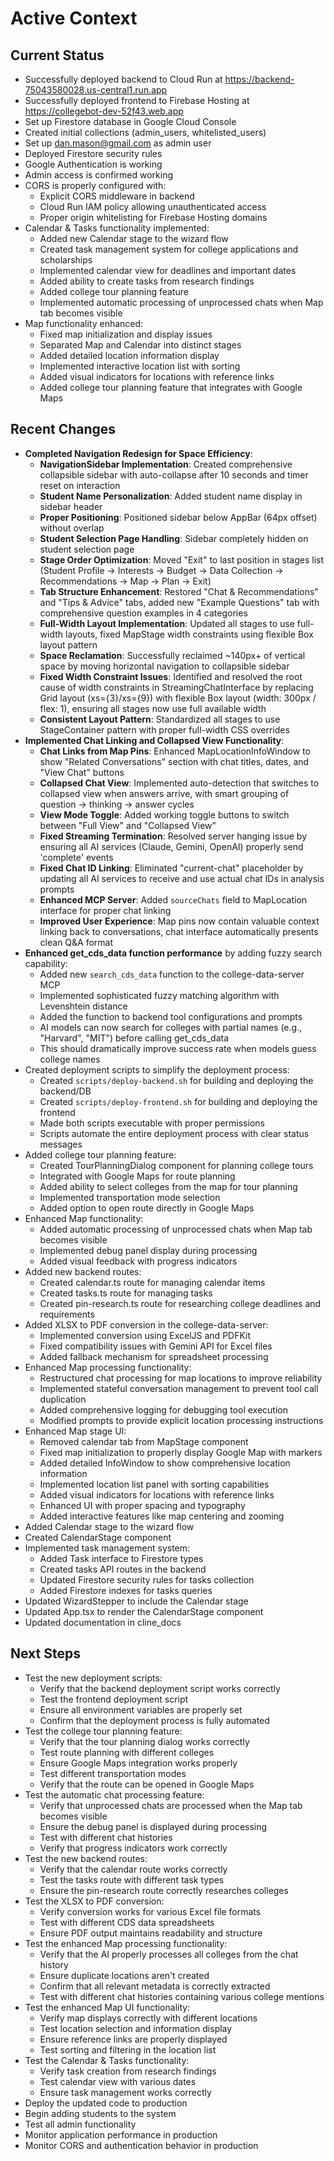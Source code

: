 # Active Context

## Current Status
- Successfully deployed backend to Cloud Run at https://backend-75043580028.us-central1.run.app
- Successfully deployed frontend to Firebase Hosting at https://collegebot-dev-52f43.web.app
- Set up Firestore database in Google Cloud Console
- Created initial collections (admin_users, whitelisted_users)
- Set up dan.mason@gmail.com as admin user
- Deployed Firestore security rules
- Google Authentication is working
- Admin access is confirmed working
- CORS is properly configured with:
  - Explicit CORS middleware in backend
  - Cloud Run IAM policy allowing unauthenticated access
  - Proper origin whitelisting for Firebase Hosting domains
- Calendar & Tasks functionality implemented:
  - Added new Calendar stage to the wizard flow
  - Created task management system for college applications and scholarships
  - Implemented calendar view for deadlines and important dates
  - Added ability to create tasks from research findings
  - Added college tour planning feature
  - Implemented automatic processing of unprocessed chats when Map tab becomes visible
- Map functionality enhanced:
  - Fixed map initialization and display issues
  - Separated Map and Calendar into distinct stages
  - Added detailed location information display
  - Implemented interactive location list with sorting
  - Added visual indicators for locations with reference links
  - Added college tour planning feature that integrates with Google Maps

## Recent Changes
- **Completed Navigation Redesign for Space Efficiency**:
  - **NavigationSidebar Implementation**: Created comprehensive collapsible sidebar with auto-collapse after 10 seconds and timer reset on interaction
  - **Student Name Personalization**: Added student name display in sidebar header
  - **Proper Positioning**: Positioned sidebar below AppBar (64px offset) without overlap
  - **Student Selection Page Handling**: Sidebar completely hidden on student selection page
  - **Stage Order Optimization**: Moved "Exit" to last position in stages list (Student Profile → Interests → Budget → Data Collection → Recommendations → Map → Plan → Exit)
  - **Tab Structure Enhancement**: Restored "Chat & Recommendations" and "Tips & Advice" tabs, added new "Example Questions" tab with comprehensive question examples in 4 categories
  - **Full-Width Layout Implementation**: Updated all stages to use full-width layouts, fixed MapStage width constraints using flexible Box layout pattern
  - **Space Reclamation**: Successfully reclaimed ~140px+ of vertical space by moving horizontal navigation to collapsible sidebar
  - **Fixed Width Constraint Issues**: Identified and resolved the root cause of width constraints in StreamingChatInterface by replacing Grid layout (xs={3}/xs={9}) with flexible Box layout (width: 300px / flex: 1), ensuring all stages now use full available width
  - **Consistent Layout Pattern**: Standardized all stages to use StageContainer pattern with proper full-width CSS overrides
- **Implemented Chat Linking and Collapsed View Functionality**:
  - **Chat Links from Map Pins**: Enhanced MapLocationInfoWindow to show "Related Conversations" section with chat titles, dates, and "View Chat" buttons
  - **Collapsed Chat View**: Implemented auto-detection that switches to collapsed view when answers arrive, with smart grouping of question → thinking → answer cycles
  - **View Mode Toggle**: Added working toggle buttons to switch between "Full View" and "Collapsed View"
  - **Fixed Streaming Termination**: Resolved server hanging issue by ensuring all AI services (Claude, Gemini, OpenAI) properly send 'complete' events
  - **Fixed Chat ID Linking**: Eliminated "current-chat" placeholder by updating all AI services to receive and use actual chat IDs in analysis prompts
  - **Enhanced MCP Server**: Added `sourceChats` field to MapLocation interface for proper chat linking
  - **Improved User Experience**: Map pins now contain valuable context linking back to conversations, chat interface automatically presents clean Q&A format
- **Enhanced get_cds_data function performance** by adding fuzzy search capability:
  - Added new `search_cds_data` function to the college-data-server MCP
  - Implemented sophisticated fuzzy matching algorithm with Levenshtein distance
  - Added the function to backend tool configurations and prompts
  - AI models can now search for colleges with partial names (e.g., "Harvard", "MIT") before calling get_cds_data
  - This should dramatically improve success rate when models guess college names
- Created deployment scripts to simplify the deployment process:
  - Created `scripts/deploy-backend.sh` for building and deploying the backend/DB
  - Created `scripts/deploy-frontend.sh` for building and deploying the frontend
  - Made both scripts executable with proper permissions
  - Scripts automate the entire deployment process with clear status messages
- Added college tour planning feature:
  - Created TourPlanningDialog component for planning college tours
  - Integrated with Google Maps for route planning
  - Added ability to select colleges from the map for tour planning
  - Implemented transportation mode selection
  - Added option to open route directly in Google Maps
- Enhanced Map functionality:
  - Added automatic processing of unprocessed chats when Map tab becomes visible
  - Implemented debug panel display during processing
  - Added visual feedback with progress indicators
- Added new backend routes:
  - Created calendar.ts route for managing calendar items
  - Created tasks.ts route for managing tasks
  - Created pin-research.ts route for researching college deadlines and requirements
- Added XLSX to PDF conversion in the college-data-server:
  - Implemented conversion using ExcelJS and PDFKit
  - Fixed compatibility issues with Gemini API for Excel files
  - Added fallback mechanism for spreadsheet processing
- Enhanced Map processing functionality:
  - Restructured chat processing for map locations to improve reliability
  - Implemented stateful conversation management to prevent tool call duplication
  - Added comprehensive logging for debugging tool execution
  - Modified prompts to provide explicit location processing instructions
- Enhanced Map stage UI:
  - Removed calendar tab from MapStage component
  - Fixed map initialization to properly display Google Map with markers
  - Added detailed InfoWindow to show comprehensive location information
  - Implemented location list panel with sorting capabilities
  - Added visual indicators for locations with reference links
  - Enhanced UI with proper spacing and typography
  - Added interactive features like map centering and zooming
- Added Calendar stage to the wizard flow
- Created CalendarStage component
- Implemented task management system:
  - Added Task interface to Firestore types
  - Created tasks API routes in the backend
  - Updated Firestore security rules for tasks collection
  - Added Firestore indexes for tasks queries
- Updated WizardStepper to include the Calendar stage
- Updated App.tsx to render the CalendarStage component
- Updated documentation in cline_docs

## Next Steps
- Test the new deployment scripts:
  - Verify that the backend deployment script works correctly
  - Test the frontend deployment script
  - Ensure all environment variables are properly set
  - Confirm that the deployment process is fully automated
- Test the college tour planning feature:
  - Verify that the tour planning dialog works correctly
  - Test route planning with different colleges
  - Ensure Google Maps integration works properly
  - Test different transportation modes
  - Verify that the route can be opened in Google Maps
- Test the automatic chat processing feature:
  - Verify that unprocessed chats are processed when the Map tab becomes visible
  - Ensure the debug panel is displayed during processing
  - Test with different chat histories
  - Verify that progress indicators work correctly
- Test the new backend routes:
  - Verify that the calendar route works correctly
  - Test the tasks route with different task types
  - Ensure the pin-research route correctly researches colleges
- Test the XLSX to PDF conversion:
  - Verify conversion works for various Excel file formats
  - Test with different CDS data spreadsheets
  - Ensure PDF output maintains readability and structure
- Test the enhanced Map processing functionality:
  - Verify that the AI properly processes all colleges from the chat history
  - Ensure duplicate locations aren't created
  - Confirm that all relevant metadata is correctly extracted
  - Test with different chat histories containing various college mentions
- Test the enhanced Map UI functionality:
  - Verify map displays correctly with different locations
  - Test location selection and information display
  - Ensure reference links are properly displayed
  - Test sorting and filtering in the location list
- Test the Calendar & Tasks functionality:
  - Verify task creation from research findings
  - Test calendar view with various dates
  - Ensure task management works correctly
- Deploy the updated code to production
- Begin adding students to the system
- Test all admin functionality
- Monitor application performance in production
- Monitor CORS and authentication behavior in production
